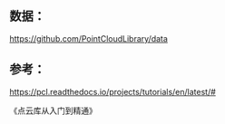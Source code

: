 ## 数据：
https://github.com/PointCloudLibrary/data
## 参考：
https://pcl.readthedocs.io/projects/tutorials/en/latest/#

《点云库从入门到精通》

